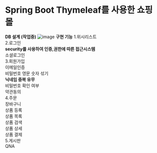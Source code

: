 # Spring Boot Thymeleaf를 사용한 쇼핑몰
**DB 설계 (작업중)**
![image](https://github.com/deokjinkkkkk/shop/assets/116549186/9748b97b-c3e1-4a02-89f5-d72befb64154)
**구현 기능**
1.위시리스트<br/>
2.로그인 <br/>
    **security를 사용하여 인증,권한에 따른 접근시스템**<br/>
    소셜로그인<br/>
3.회원가입 <br/>
  이메일인증 <br/>
  비밀번호 영문 숫자 섞기 <br/>
  **닉네임 중복 유무** <br/>
  비밀번호 확인 여부  <br/>
  약관동의 <br/>
4.주문 <br/>
  장바구니 <br/>
  상품 등록 <br/>
  상품 목록  <br/>
  상품 검색<br/>
  상품 상세 <br/>
  상품 결제 <br/>
5.게시판 <br/>
  QNA <br/>
